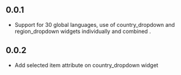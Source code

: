 ## 0.0.1

* Support for 30 global languages, use of country_dropdown and region_dropdown widgets individually and combined .

## 0.0.2

* Add selected item attribute on country_dropdown widget
